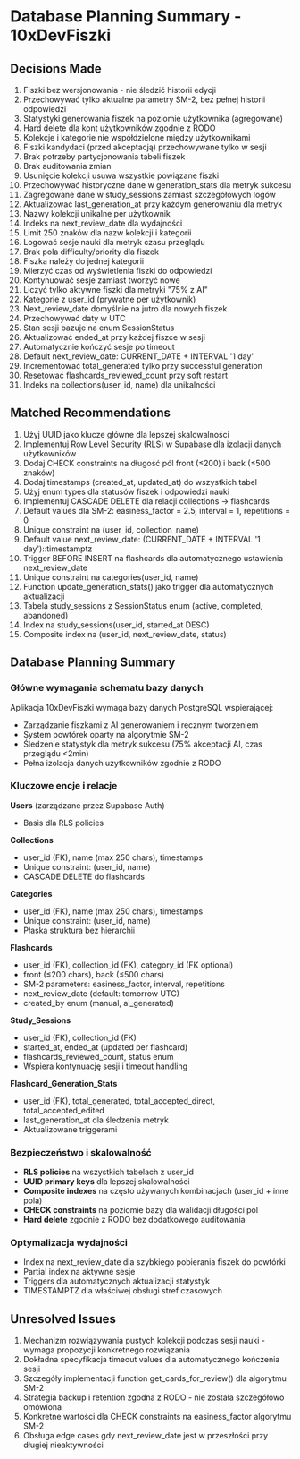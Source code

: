 # Database Planning Summary - 10xDevFiszki

## Decisions Made

1. Fiszki bez wersjonowania - nie śledzić historii edycji
2. Przechowywać tylko aktualne parametry SM-2, bez pełnej historii odpowiedzi
3. Statystyki generowania fiszek na poziomie użytkownika (agregowane)
4. Hard delete dla kont użytkowników zgodnie z RODO
5. Kolekcje i kategorie nie współdzielone między użytkownikami
6. Fiszki kandydaci (przed akceptacją) przechowywane tylko w sesji
7. Brak potrzeby partycjonowania tabeli fiszek
8. Brak auditowania zmian
9. Usunięcie kolekcji usuwa wszystkie powiązane fiszki
10. Przechowywać historyczne dane w generation_stats dla metryk sukcesu
11. Zagregowane dane w study_sessions zamiast szczegółowych logów
12. Aktualizować last_generation_at przy każdym generowaniu dla metryk
13. Nazwy kolekcji unikalne per użytkownik
14. Indeks na next_review_date dla wydajności
15. Limit 250 znaków dla nazw kolekcji i kategorii
16. Logować sesje nauki dla metryk czasu przeglądu
17. Brak pola difficulty/priority dla fiszek
18. Fiszka należy do jednej kategorii
19. Mierzyć czas od wyświetlenia fiszki do odpowiedzi
20. Kontynuować sesje zamiast tworzyć nowe
21. Liczyć tylko aktywne fiszki dla metryki "75% z AI"
22. Kategorie z user_id (prywatne per użytkownik)
23. Next_review_date domyślnie na jutro dla nowych fiszek
24. Przechowywać daty w UTC
25. Stan sesji bazuje na enum SessionStatus
26. Aktualizować ended_at przy każdej fiszce w sesji
27. Automatycznie kończyć sesje po timeout
28. Default next_review_date: CURRENT_DATE + INTERVAL '1 day'
29. Incrementować total_generated tylko przy successful generation
30. Resetować flashcards_reviewed_count przy soft restart
31. Indeks na collections(user_id, name) dla unikalności

## Matched Recommendations

1. Użyj UUID jako klucze główne dla lepszej skalowalności
2. Implementuj Row Level Security (RLS) w Supabase dla izolacji danych użytkowników
3. Dodaj CHECK constraints na długość pól front (≤200) i back (≤500 znaków)
4. Dodaj timestamps (created_at, updated_at) do wszystkich tabel
5. Użyj enum types dla statusów fiszek i odpowiedzi nauki
6. Implementuj CASCADE DELETE dla relacji collections -> flashcards
7. Default values dla SM-2: easiness_factor = 2.5, interval = 1, repetitions = 0
8. Unique constraint na (user_id, collection_name)
9. Default value next_review_date: (CURRENT_DATE + INTERVAL '1 day')::timestamptz
10. Trigger BEFORE INSERT na flashcards dla automatycznego ustawienia next_review_date
11. Unique constraint na categories(user_id, name)
12. Function update_generation_stats() jako trigger dla automatycznych aktualizacji
13. Tabela study_sessions z SessionStatus enum (active, completed, abandoned)
14. Index na study_sessions(user_id, started_at DESC)
15. Composite index na (user_id, next_review_date, status)

## Database Planning Summary

### Główne wymagania schematu bazy danych

Aplikacja 10xDevFiszki wymaga bazy danych PostgreSQL wspierającej:
- Zarządzanie fiszkami z AI generowaniem i ręcznym tworzeniem
- System powtórek oparty na algorytmie SM-2
- Śledzenie statystyk dla metryk sukcesu (75% akceptacji AI, czas przeglądu <2min)
- Pełna izolacja danych użytkowników zgodnie z RODO

### Kluczowe encje i relacje

**Users** (zarządzane przez Supabase Auth)
- Basis dla RLS policies

**Collections**
- user_id (FK), name (max 250 chars), timestamps
- Unique constraint: (user_id, name)
- CASCADE DELETE do flashcards

**Categories** 
- user_id (FK), name (max 250 chars), timestamps
- Unique constraint: (user_id, name)
- Płaska struktura bez hierarchii

**Flashcards**
- user_id (FK), collection_id (FK), category_id (FK optional)
- front (≤200 chars), back (≤500 chars)
- SM-2 parameters: easiness_factor, interval, repetitions
- next_review_date (default: tomorrow UTC)
- created_by enum (manual, ai_generated)

**Study_Sessions**
- user_id (FK), collection_id (FK)
- started_at, ended_at (updated per flashcard)
- flashcards_reviewed_count, status enum
- Wspiera kontynuację sesji i timeout handling

**Flashcard_Generation_Stats**
- user_id (FK), total_generated, total_accepted_direct, total_accepted_edited
- last_generation_at dla śledzenia metryk
- Aktualizowane triggerami

### Bezpieczeństwo i skalowalność

- **RLS policies** na wszystkich tabelach z user_id
- **UUID primary keys** dla lepszej skalowalności
- **Composite indexes** na często używanych kombinacjach (user_id + inne pola)
- **CHECK constraints** na poziomie bazy dla walidacji długości pól
- **Hard delete** zgodnie z RODO bez dodatkowego auditowania

### Optymalizacja wydajności

- Index na next_review_date dla szybkiego pobierania fiszek do powtórki
- Partial index na aktywne sesje
- Triggers dla automatycznych aktualizacji statystyk
- TIMESTAMPTZ dla właściwej obsługi stref czasowych

## Unresolved Issues

1. Mechanizm rozwiązywania pustych kolekcji podczas sesji nauki - wymaga propozycji konkretnego rozwiązania
2. Dokładna specyfikacja timeout values dla automatycznego kończenia sesji
3. Szczegóły implementacji function get_cards_for_review() dla algorytmu SM-2
4. Strategia backup i retention zgodna z RODO - nie została szczegółowo omówiona
5. Konkretne wartości dla CHECK constraints na easiness_factor algorytmu SM-2
6. Obsługa edge cases gdy next_review_date jest w przeszłości przy długiej nieaktywności 